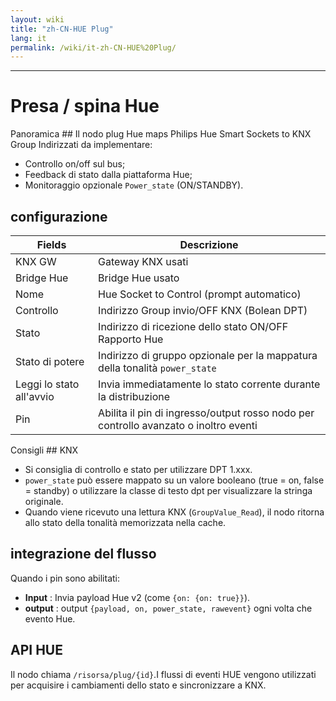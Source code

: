 ```yaml
---
layout: wiki
title: "zh-CN-HUE Plug"
lang: it
permalink: /wiki/it-zh-CN-HUE%20Plug/
---
```

---
# Presa / spina Hue
Panoramica ##
Il nodo plug Hue maps Philips Hue Smart Sockets to KNX Group Indirizzati da implementare:
- Controllo on/off sul bus;
- Feedback di stato dalla piattaforma Hue;
- Monitoraggio opzionale `Power_state` (ON/STANDBY).
## configurazione
|Fields | Descrizione |
|-|-|
| KNX GW | Gateway KNX usati |
| Bridge Hue | Bridge Hue usato |
| Nome | Hue Socket to Control (prompt automatico) |
| Controllo | Indirizzo Group invio/OFF KNX (Bolean DPT) |
| Stato | Indirizzo di ricezione dello stato ON/OFF Rapporto Hue |
| Stato di potere | Indirizzo di gruppo opzionale per la mappatura della tonalità `power_state` |
| Leggi lo stato all'avvio | Invia immediatamente lo stato corrente durante la distribuzione |
| Pin | Abilita il pin di ingresso/output rosso nodo per controllo avanzato o inoltro eventi |
Consigli ## KNX
- Si consiglia di controllo e stato per utilizzare DPT 1.xxx.
- `power_state` può essere mappato su un valore booleano (true = on, false = standby) o utilizzare la classe di testo dpt per visualizzare la stringa originale.
- Quando viene ricevuto una lettura KNX (`GroupValue_Read`), il nodo ritorna allo stato della tonalità memorizzata nella cache.
## integrazione del flusso
Quando i pin sono abilitati:
- **Input** : Invia payload Hue v2 (come `{on: {on: true}}`).
- **output** : output `{payload, on, power_state, rawevent}` ogni volta che evento Hue.
## API HUE
Il nodo chiama `/risorsa/plug/{id}`.I flussi di eventi HUE vengono utilizzati per acquisire i cambiamenti dello stato e sincronizzare a KNX.
